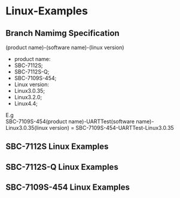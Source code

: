# Linux-Examples## Branch Namimg Specification(product name)-(software name)-(linux version)* product name: * SBC-7112S; * SBC-7112S-Q; * SBC-7109S-454;* Linux version: * Linux3.0.35; * Linux3.2.0; * Linux4.4;E.g  SBC-7109S-454(product name)-UARTTest(software name)-Linux3.0.35(linux version) = SBC-7109S-454-UARTTest-Linux3.0.35## SBC-7112S Linux Examples## SBC-7112S-Q Linux Examples## SBC-7109S-454 Linux Examples